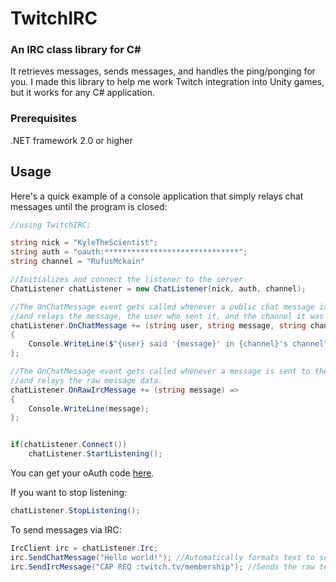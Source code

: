 # TwitchIRC
### An IRC class library for C#

It retrieves messages, sends messages, and handles the ping/ponging for you. I made this library to help me work Twitch integration into Unity games, but it works for any C# application.

### Prerequisites

.NET framework 2.0 or higher

## Usage

Here's a quick example of a console application that simply relays chat messages until the program is closed: 

```csharp
//using TwitchIRC;

string nick = "KyleTheScientist";
string auth = "oauth:******************************";
string channel = "RufusMckain"

//Initializes and connect the listener to the server
ChatListener chatListener = new ChatListener(nick, auth, channel); 

//The OnChatMessage event gets called whenever a public chat message is read
//and relays the message, the user who sent it, and the channel it was sent in.
chatListener.OnChatMessage += (string user, string message, string channel) => 
{
    Console.WriteLine($"{user} said '{message}' in {channel}'s channel");
};

//The OnChatMessage event gets called whenever a message is sent to the IRC server,
//and relays the raw message data.
chatListener.OnRawIrcMessage += (string message) =>
{
    Console.WriteLine(message);
};


if(chatListener.Connect())
    chatListener.StartListening();
```

You can get your oAuth code [here](https://twitchapps.com/tmi/).

If you want to stop listening:

```csharp
chatListener.StopListening();
```

To send messages via IRC:

```csharp
IrcClient irc = chatListener.Irc;
irc.SendChatMessage("Hello world!"); //Automatically formats text to send as a public chat message
irc.SendIrcMessage("CAP REQ :twitch.tv/membership"); //Sends the raw text to the server
```
